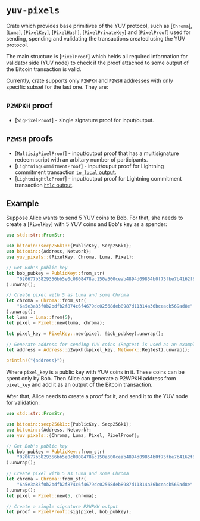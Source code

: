 # `yuv-pixels`

Crate which provides base primitives of the YUV protocol, such as [`Chroma`],
[`Luma`], [`PixelKey`], [`PixelHash`], [`PixelPrivateKey`] and [`PixelProof`]
used for sending, spending and validating the transactions created using the YUV
protocol.

The main structure is [`PixelProof`] which helds all required information for
validator side (YUV node) to check if the proof attached to some output of the
Bitcoin transaction is valid.

Currently, crate supports only `P2WPKH` and `P2WSH` addresses with only specific
subset for the last one. They are:

## `P2WPKH` proof

* [`SigPixelProof`] - single signature proof for input/output.

## `P2WSH` proofs

* [`MultisigPixelProof`] - input/output proof that has a multisignature redeem
  script with an arbitary number of participants.
* [`LightningCommitmentProof`] - input/ouput proof for Lightning commitment transaction [`to_local` output].
* [`LightningHtlcProof`] - input/output proof for Lightning commitment transaction [`htlc` output].

## Example

Suppose Alice wants to send 5 YUV coins to Bob. For that, she needs to create a
[`PixelKey`] with 5 YUV coins and Bob's key as a spender:

```rust
use std::str::FromStr;

use bitcoin::secp256k1::{PublicKey, Secp256k1};
use bitcoin::{Address, Network};
use yuv_pixels::{PixelKey, Chroma, Luma, Pixel};

// Get Bob's public key
let bob_pubkey = PublicKey::from_str(
    "020677b5829356bb5e0c0808478ac150a500ceab4894d09854b0f75fbe7b4162f8"
).unwrap();

// Create pixel with 5 as Luma and some Chroma
let chroma = Chroma::from_str(
    "6a5e3a83f0b2bdfb2f874c6f4679dc02568deb8987d11314a36bceacb569ad8e"
).unwrap();
let luma = Luma::from(5);
let pixel = Pixel::new(luma, chroma);

let pixel_key = PixelKey::new(pixel, &bob_pubkey).unwrap();

// Generate address for sending YUV coins (Regtest is used as an example).
let address = Address::p2wpkh(&pixel_key, Network::Regtest).unwrap();

println!("{address}");
```

Where `pixel_key` is a public key with YUV coins in it. These coins can be spent
only by Bob. Then Alice can generate a P2WPKH address from `pixel_key` and add it
as an output of the Bitcoin transaction.

After that, Alice needs to create a proof for it, and send it to the YUV node for
validation:

```rust
use std::str::FromStr;

use bitcoin::secp256k1::{PublicKey, Secp256k1};
use bitcoin::{Address, Network};
use yuv_pixels::{Chroma, Luma, Pixel, PixelProof};

// Get Bob's public key
let bob_pubkey = PublicKey::from_str(
    "020677b5829356bb5e0c0808478ac150a500ceab4894d09854b0f75fbe7b4162f8"
).unwrap();

// Create pixel with 5 as Luma and some Chroma
let chroma = Chroma::from_str(
    "6a5e3a83f0b2bdfb2f874c6f4679dc02568deb8987d11314a36bceacb569ad8e"
).unwrap();
let pixel = Pixel::new(5, chroma);

// Create a single signature P2WPKH output
let proof = PixelProof::sig(pixel, bob_pubkey); 
```

[`to_local` output]: https://github.com/lightning/bolts/blob/8a64c6a1cef979b3f0cecb00ba7a48c2d28b3588/03-transactions.md#to_local-output
[`htlc` output]: https://github.com/lightning/bolts/blob/8a64c6a1cef979b3f0cecb00ba7a48c2d28b3588/03-transactions.md#offered-htlc-outputs
